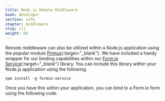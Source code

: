 ```yaml
---
title: Node.js Remote Middleware
book: developer
section: info
chapter: middleware
slug: cli
weight: 60
---
```

Remote middleware can also be utilized within a Node.js application using the popular module [Primus](http://primus.io){:target="_blank"}. We have
included a handy wrapper for our binding capabilities within our [Form.io Service](https://github.com/formio/formio-service){:target="_blank"} library.
You can include this library within your Node.js application using the following.

    npm install -g formio-service

Once you have this within your application, you can bind to a Form.io form using the following code.

<script src="https://gist.github.com/travist/2eae831b8ca266bbab4f.js"></script>